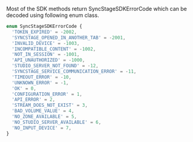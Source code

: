 Most of the SDK methods return SyncStageSDKErrorCode which can be decoded using following enum class.

```typescript
enum SyncStageSDKErrorCode {
  'TOKEN_EXPIRED' = -2002,
  'SYNCSTAGE_OPENED_IN_ANOTHER_TAB' = -2001,
  'INVALID_DEVICE' = -1003,
  'INCOMPATIBLE_CONTENT' = -1002,
  'NOT_IN_SESSION' = -1001,
  'API_UNAUTHORIZED' = -1000,
  'STUDIO_SERVER_NOT_FOUND' = -12,
  'SYNCSTAGE_SERVICE_COMMUNICATION_ERROR' = -11,
  'TIMEOUT_ERROR' = -10,
  'UNKNOWN_ERROR' = -1,
  'OK' = 0,
  'CONFIGURATION_ERROR' = 1,
  'API_ERROR' = 2,
  'STREAM_DOES_NOT_EXIST' = 3,
  'BAD_VOLUME_VALUE' = 4,
  'NO_ZONE_AVAILABLE' = 5,
  'NO_STUDIO_SERVER_AVAILABLE' = 6,
  'NO_INPUT_DEVICE' = 7,
}
```
